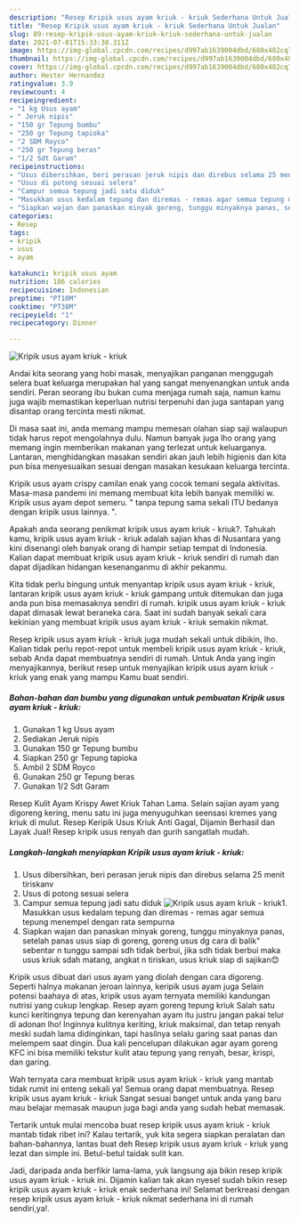```yaml
---
description: "Resep Kripik usus ayam kriuk - kriuk Sederhana Untuk Jualan"
title: "Resep Kripik usus ayam kriuk - kriuk Sederhana Untuk Jualan"
slug: 89-resep-kripik-usus-ayam-kriuk-kriuk-sederhana-untuk-jualan
date: 2021-07-01T15:33:38.311Z
image: https://img-global.cpcdn.com/recipes/d997ab1639004dbd/680x482cq70/kripik-usus-ayam-kriuk-kriuk-foto-resep-utama.jpg
thumbnail: https://img-global.cpcdn.com/recipes/d997ab1639004dbd/680x482cq70/kripik-usus-ayam-kriuk-kriuk-foto-resep-utama.jpg
cover: https://img-global.cpcdn.com/recipes/d997ab1639004dbd/680x482cq70/kripik-usus-ayam-kriuk-kriuk-foto-resep-utama.jpg
author: Hester Hernandez
ratingvalue: 3.9
reviewcount: 4
recipeingredient:
- "1 kg Usus ayam"
- " Jeruk nipis"
- "150 gr Tepung bumbu"
- "250 gr Tepung tapioka"
- "2 SDM Royco"
- "250 gr Tepung beras"
- "1/2 Sdt Garam"
recipeinstructions:
- "Usus dibersihkan, beri perasan jeruk nipis dan direbus selama 25 menit tiriskanv"
- "Usus di potong sesuai selera"
- "Campur semua tepung jadi satu diduk"
- "Masukkan usus kedalam tepung dan diremas - remas agar semua tepung menempel dengan rata sempurna"
- "Siapkan wajan dan panaskan minyak goreng, tunggu minyaknya panas, setelah panas usus siap di goreng, goreng usus dg cara di balik&#34; sebentar n tunggu sampai sdh tidak berbui, jika sdh tidak berbui maka usus kriuk sdah matang, angkat n tiriskan, usus kriuk siap di sajikan😊"
categories:
- Resep
tags:
- kripik
- usus
- ayam

katakunci: kripik usus ayam 
nutrition: 186 calories
recipecuisine: Indonesian
preptime: "PT10M"
cooktime: "PT38M"
recipeyield: "1"
recipecategory: Dinner

---
```



![Kripik usus ayam kriuk - kriuk](https://img-global.cpcdn.com/recipes/d997ab1639004dbd/680x482cq70/kripik-usus-ayam-kriuk-kriuk-foto-resep-utama.jpg)

Andai kita seorang yang hobi masak, menyajikan panganan menggugah selera buat keluarga merupakan hal yang sangat menyenangkan untuk anda sendiri. Peran seorang ibu bukan cuma menjaga rumah saja, namun kamu juga wajib memastikan keperluan nutrisi terpenuhi dan juga santapan yang disantap orang tercinta mesti nikmat.

Di masa  saat ini, anda memang mampu memesan olahan siap saji walaupun tidak harus repot mengolahnya dulu. Namun banyak juga lho orang yang memang ingin memberikan makanan yang terlezat untuk keluarganya. Lantaran, menghidangkan masakan sendiri akan jauh lebih higienis dan kita pun bisa menyesuaikan sesuai dengan masakan kesukaan keluarga tercinta. 

Kripik usus ayam crispy camilan enak yang cocok temani segala aktivitas. Masa-masa pandemi ini memang membuat kita lebih banyak memiliki w. Kripik usus ayam depot semeru. &#34; tanpa tepung sama sekali ITU bedanya dengan kripik usus lainnya. &#34;.

Apakah anda seorang penikmat kripik usus ayam kriuk - kriuk?. Tahukah kamu, kripik usus ayam kriuk - kriuk adalah sajian khas di Nusantara yang kini disenangi oleh banyak orang di hampir setiap tempat di Indonesia. Kalian dapat membuat kripik usus ayam kriuk - kriuk sendiri di rumah dan dapat dijadikan hidangan kesenanganmu di akhir pekanmu.

Kita tidak perlu bingung untuk menyantap kripik usus ayam kriuk - kriuk, lantaran kripik usus ayam kriuk - kriuk gampang untuk ditemukan dan juga anda pun bisa memasaknya sendiri di rumah. kripik usus ayam kriuk - kriuk dapat dimasak lewat beraneka cara. Saat ini sudah banyak sekali cara kekinian yang membuat kripik usus ayam kriuk - kriuk semakin nikmat.

Resep kripik usus ayam kriuk - kriuk juga mudah sekali untuk dibikin, lho. Kalian tidak perlu repot-repot untuk membeli kripik usus ayam kriuk - kriuk, sebab Anda dapat membuatnya sendiri di rumah. Untuk Anda yang ingin menyajikannya, berikut resep untuk menyajikan kripik usus ayam kriuk - kriuk yang enak yang mampu Kamu buat sendiri.

<!--inarticleads1-->

##### Bahan-bahan dan bumbu yang digunakan untuk pembuatan Kripik usus ayam kriuk - kriuk:

1. Gunakan 1 kg Usus ayam
1. Sediakan  Jeruk nipis
1. Gunakan 150 gr Tepung bumbu
1. Siapkan 250 gr Tepung tapioka
1. Ambil 2 SDM Royco
1. Gunakan 250 gr Tepung beras
1. Gunakan 1/2 Sdt Garam


Resep Kulit Ayam Krispy Awet Kriuk Tahan Lama. Selain sajian ayam yang digoreng kering, menu satu ini juga menyuguhkan seensasi kremes yang kriuk di mulut. Resep Keripik Usus Kriuk Anti Gagal, Dijamin Berhasil dan Layak Jual! Resep kripik usus renyah dan gurih sangatlah mudah. 

<!--inarticleads2-->

##### Langkah-langkah menyiapkan Kripik usus ayam kriuk - kriuk:

1. Usus dibersihkan, beri perasan jeruk nipis dan direbus selama 25 menit tiriskanv
1. Usus di potong sesuai selera
1. Campur semua tepung jadi satu diduk
<img src="https://img-global.cpcdn.com/steps/ec15e41a66465f96/160x128cq70/kripik-usus-ayam-kriuk-kriuk-langkah-memasak-3-foto.jpg" alt="Kripik usus ayam kriuk - kriuk">1. Masukkan usus kedalam tepung dan diremas - remas agar semua tepung menempel dengan rata sempurna
1. Siapkan wajan dan panaskan minyak goreng, tunggu minyaknya panas, setelah panas usus siap di goreng, goreng usus dg cara di balik&#34; sebentar n tunggu sampai sdh tidak berbui, jika sdh tidak berbui maka usus kriuk sdah matang, angkat n tiriskan, usus kriuk siap di sajikan😊


Kripik usus dibuat dari usus ayam yang diolah dengan cara digoreng. Seperti halnya makanan jeroan lainnya, keripik usus ayam juga Selain potensi baahaya di atas, kripik usus ayam ternyata memiliki kandungan nutrisi yang cukup lengkap. Resep ayam goreng tepung kriuk Salah satu kunci keritingnya tepung dan kerenyahan ayam itu justru jangan pakai telur di adonan lho! Inginnya kulitnya keriting, kriuk maksimal, dan tetap renyah meski sudah lama didinginkan, tapi hasilnya selalu garing saat panas dan melempem saat dingin. Dua kali pencelupan dilakukan agar ayam goreng KFC ini bisa memiliki tekstur kulit atau tepung yang renyah, besar, krispi, dan garing. 

Wah ternyata cara membuat kripik usus ayam kriuk - kriuk yang mantab tidak rumit ini enteng sekali ya! Semua orang dapat membuatnya. Resep kripik usus ayam kriuk - kriuk Sangat sesuai banget untuk anda yang baru mau belajar memasak maupun juga bagi anda yang sudah hebat memasak.

Tertarik untuk mulai mencoba buat resep kripik usus ayam kriuk - kriuk mantab tidak ribet ini? Kalau tertarik, yuk kita segera siapkan peralatan dan bahan-bahannya, lantas buat deh Resep kripik usus ayam kriuk - kriuk yang lezat dan simple ini. Betul-betul taidak sulit kan. 

Jadi, daripada anda berfikir lama-lama, yuk langsung aja bikin resep kripik usus ayam kriuk - kriuk ini. Dijamin kalian tak akan nyesel sudah bikin resep kripik usus ayam kriuk - kriuk enak sederhana ini! Selamat berkreasi dengan resep kripik usus ayam kriuk - kriuk nikmat sederhana ini di rumah sendiri,ya!.

